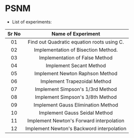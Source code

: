 # PSNM

- List of experiments:

| Sr No | Name of Experiment |
|:------------:|:------------------:|
| 01 | Find out Quadratic equation roots using C. |
| 02 | Implementation of Bisection Method. |
| 03 | Implementation of False Method |
| 04 | Implement Secant Method |
| 05 | Implement Newton Raphson Method |
| 06 | Implement Trapezoidal Method |
| 07 | Implement Simpson's 1/3rd Method |
| 08 | Implement Simpson's 3/8th Method |
| 09 | Implement Gauss Elimination Method |
| 10 | Implement Gauss Seidal Method |
| 11 | Implement Newton's Forward interpolation |
| 12 | Implement Newton's Backword interpolation |
